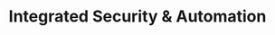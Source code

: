 ---
title: "Integrated Security & Automation"
url: /angeles/integrated-security-and-automation/
shop: doityourself
---